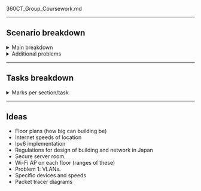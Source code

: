 360CT_Group_Coursework.md

---

## Scenario breakdown

<details>
<summary>
Main breakdown
</summary>
  
- (YG) moving HQ to **new constructed** building.
- Building location: **great Tokyo area**, Kento region of Japan. **(5 miles from old HQ)**
- (YG) has been rapidly expanding and has current workforce of **290** employees
- Expansion has caused problems in old network, performance deteriorated dramatically.
  

- **Security** incidents in last **6 months**
- Access to **old and new** buildings.
  

- New building has **8 floors** plus two **deep** underground carpark.
- Each floor accomodate **60-70** people
  

- Employees **require desktop PC and mobile device**
- Some employee's provided **laptops** depending on department.
  

- Top floor has smaller area, and a balcony.
- Top floor designated to **8 dept heads** and their assistants.
- Departments: *Research and technology, Financial planning, Sales, material and design, personnel, planning and manufacturing, legal and accounting, marketing*
  

- IT Dept **located on ground floor**.
- Ground floor has Cafe which should have **Wi-Fi access** and **Desktop PC's**

</details>

<details>
<summary>
Additional problems
</summary>

1) Investigate **feasibility** of renting one floor to a different company without **compromising security**

2) Investigate and propose a solutions for **housing parts of the company in the old building** using connectivity.
</details>


---


## Tasks breakdown


<details>
<summary>
Marks per section/task
</summary>

0. Introduction – keep it brief, including structure, presentation, writing style, etc.


1. Explain the requirements gathering process and the assumptions made about the company, the buildings, and other parameters of the problem. If necessary, provide diagrams such as floor plans.


2. Propose devices that could be used for implementing your design, discussing the physical topology, wiring and device placement.


3. Present your network design (including any plans to support expansion in the future). Provide a topology diagram and justify your design decisions.


4. Design an appropriate addressing scheme and discuss/explain/justify this design.


5. Discuss appropriate policies for the network; no need for a full policy document (presumably they had one from before) but should address the main issues arising from relocating and resolving any issues identified in your assumptions.


6. Discuss network security threats and for this particular organisation and evaluate possible solutions. Provide appropriate documentation, including device configuration snippets if appropriate.


7. Design strategies and plans for network and performance monitoring and maintenance.


8. Identify potential risks and propose a disaster management and contingency plan.


9. References in an appropriate format.


Max word count limit excluding diagrams/tables
3500

</details>




---

## Ideas

- Floor plans (how big can building be)
- Internet speeds of location
- Ipv6 implementation
- Regulations for design of building and network in Japan
- Secure server room.
- Wi-Fi AP on each floor (ranges of these)
- Problem 1: VLANs.
- Specific devices and speeds
- Packet tracer diagrams
